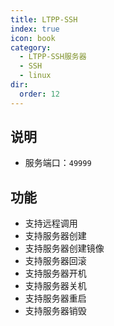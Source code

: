 ```yaml
---
title: LTPP-SSH
index: true
icon: book
category:
  - LTPP-SSH服务器
  - SSH
  - linux
dir:
  order: 12
---
```


<Share colorful />

## 说明

- 服务端口：`49999`

## 功能

- 支持远程调用
- 支持服务器创建
- 支持服务器创建镜像
- 支持服务器回滚
- 支持服务器开机
- 支持服务器关机
- 支持服务器重启
- 支持服务器销毁

<Bottom />
